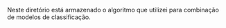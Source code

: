Neste diretório está armazenado o algoritmo que utilizei para combinação de modelos de classificação.